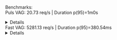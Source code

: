 Benchmarks:  
Puls VAG: 20.73 req/s | Duration p(95)=1m0s
<details>
<pre>
checks.........................: 74.46% ✓ 1158      ✗ 397
data_received..................: 12 MB  157 kB/s
data_sent......................: 1.8 MB 25 kB/s
http_req_blocked...............: avg=77.65ms min=0s       med=78.85ms max=123.04ms p(90)=89.59ms p(95)=92.73ms
http_req_connecting............: avg=27.24ms min=0s       med=26.95ms max=50.68ms  p(90)=33.83ms p(95)=37.18ms
http_req_duration..............: avg=40.3s   min=353.57ms med=41.32s  max=1m0s     p(90)=59.93s  p(95)=59.93s
{ expected_response:true }...: avg=33.57s  min=353.57ms med=31.1s   max=58.87s   p(90)=52.25s  p(95)=52.62s
http_req_failed................: 25.53% ✓ 397       ✗ 1158
http_req_receiving.............: avg=23.85µs min=0s       med=0s      max=1.46ms   p(90)=0s      p(95)=0s
http_req_sending...............: avg=9.9µs   min=0s       med=0s      max=1.51ms   p(90)=0s      p(95)=0s
http_req_tls_handshaking.......: avg=50.38ms min=0s       med=50.64ms max=82.56ms  p(90)=58.41ms p(95)=60.87ms
http_req_waiting...............: avg=40.3s   min=353.57ms med=41.32s  max=1m0s     p(90)=59.93s  p(95)=59.93s
http_reqs......................: 1555   20.730588/s
iteration_duration.............: avg=40.38s  min=430.55ms med=41.41s  max=1m0s     p(90)=1m0s    p(95)=1m0s
iterations.....................: 1555   20.730588/s
vus............................: 19     min=19      max=1999
vus_max........................: 2000   min=2000    max=2000
</pre>
</details>
Fast VAG: 5281.13 req/s | Duration p(95)=380.54ms
<details>
<pre>
checks.........................: 100.00% ✓ 237658      ✗ 0
data_received..................: 291 MB  6.5 MB/s
data_sent......................: 38 MB   845 kB/s
http_req_blocked...............: avg=1.96µs   min=0s med=0s       max=1.12ms   p(90)=0s       p(95)=0s
http_req_connecting............: avg=1.26µs   min=0s med=0s       max=1.12ms   p(90)=0s       p(95)=0s
http_req_duration..............: avg=274.46ms min=0s med=319.42ms max=779.63ms p(90)=376.62ms p(95)=380.49ms
{ expected_response:true }...: avg=274.46ms min=0s med=319.42ms max=779.63ms p(90)=376.62ms p(95)=380.49ms
http_req_failed................: 0.00%   ✓ 0           ✗ 237658
http_req_receiving.............: avg=18.2µs   min=0s med=0s       max=18.02ms  p(90)=0s       p(95)=0s
http_req_sending...............: avg=4.09µs   min=0s med=0s       max=1.66ms   p(90)=0s       p(95)=0s
http_req_tls_handshaking.......: avg=0s       min=0s med=0s       max=0s       p(90)=0s       p(95)=0s
http_req_waiting...............: avg=274.44ms min=0s med=319.4ms  max=779.63ms p(90)=376.59ms p(95)=380.48ms
http_reqs......................: 237658  5281.135947/s
iteration_duration.............: avg=274.51ms min=0s med=319.47ms max=780.16ms p(90)=376.66ms p(95)=380.54ms
iterations.....................: 237658  5281.135947/s
vus............................: 45      min=45        max=1998
vus_max........................: 2000    min=2000      max=2000
</pre>
</details>
